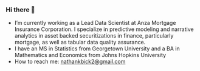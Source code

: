 ### Hi there 👋

- I’m currently working as a Lead Data Scientist at Anza Mortgage Insurance Corporation. I specialize in predictive modeling and narrative analytics in asset backed securitizations in finance, particularly mortgage, as well as tabular data quality assurance.
- I have an MS in Statistics from Georgetown University and a BA in Mathematics and Economics from Johns Hopkins University
- How to reach me: nathankbick2@gmail.com
